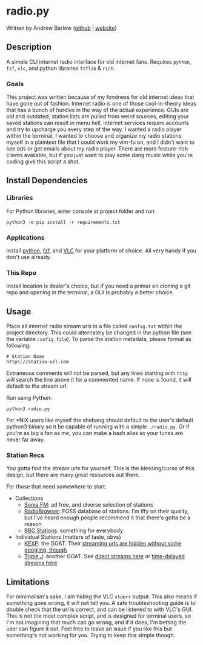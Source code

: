 # radio.py

Written by Andrew Barlow ([github](https://github.com/dandrewbarlow) | [website](https://a-barlow.com))

## Description

A simple CLI internet radio interface for old internet fans. Requires `python`,
`fzf`, `vlc`, and python libraries `fzflib` & `rich`.

### Goals

This project was written because of my fondness for old internet ideas that
have gone out of fashion. Internet radio is one of those cool-in-theory ideas
that has a bunch of hurdles in the way of the actual experience. GUIs are old
and outdated, station lists are pulled from weird sources, editing your saved
stations can result in menu hell, internet services require accounts and try to
upcharge you every step of the way. I wanted a radio player within the
terminal, I wanted to choose and organize my radio stations myself in a
plaintext file that I could work my vim-fu on, and I didn't want to see ads or
get emails about my radio player. There are more feature-rich clients
available, but if you just want to play some dang music while you're coding
give this script a shot.

## Install Dependencies

### Libraries

For Python libraries, enter console at project folder and run: 

`python3 -m pip install -r requirements.txt`

### Applications

Install [python](https://www.python.org/),
[fzf](https://github.com/junegunn/fzf), and
[VLC](https://www.videolan.org/vlc/) for your platform of choice. All very
handy if you don't use already.

### This Repo

Install location is dealer's choice, but if you need a primer on cloning a git
repo and opening in the terminal, a GUI is probably a better choice.

## Usage

Place all internet radio stream urls in a file called `config.txt` within the
project directory. This could alternately be changed in the python file (see
the variable `config_file`). To parse the station metadata, please format as
following:

```
# Station Name
https://station-url.com
```

Extraneous comments will not be parsed, but any lines starting with `http` will
search the line above it for a commented name. If none is found, it will
default to the stream url.

Run using Python:

```
python3 radio.py
```

For \*NIX users like myself the shebang should default to the user's default
python3 binary so it be capable of running with a simple `./radio.py`. Or if
you're as big a fan as me, you can make a bash alias so your tunes are never
far away.

### Station Recs

You gotta find the stream urls for yourself. This is the blessing/curse of this
design, but there are many great resources out there.

For those that need somewhere to start:

* Collections
    * [Soma FM](https://somafm.com/): ad free, and diverse selection of stations
    * [RadioBrowser](https://www.radio-browser.info/): FOSS database of
      stations. I'm iffy on their quality, but I've heard enough people
      recommend it that there's gotta be a reason.
    * [BBC
      Stations](https://en.everybodywiki.com/List_of_BBC_radio_stream_URLs):
      something for everybody
* Individual Stations (matters of taste, obvs)
    * [KEXP](https://www.kexp.org/): the GOAT. Their [streaming urls are hidden
      without some googling, though](https://www.kexp.org/streaming-urls/)
    * [Triple J](https://www.abc.net.au/triplej): another GOAT. See [direct
      streams
      here](https://help.abc.net.au/hc/en-us/articles/4402927208079-Where-can-I-find-direct-stream-URLs-for-ABC-Radio-stations-)
      or [time-delayed streams
      here](https://www.abc.net.au/triplej/time-delayed-streams/9445252)

## Limitations

For minimalism's sake, I am hiding the VLC `stderr` output. This also means if
something goes wrong, it will not tell you. A safe troubleshooting guide is to
double check that the url is correct, and can be listened to with VLC's GUI.
This is not the most complex script, and is designed for terminal users, so I'm
not imagining that much can go wrong, and if it does, I'm betting the user can
figure it out. Feel free to leave an issue if you like this but something's not
working for you. Trying to keep this simple though.
